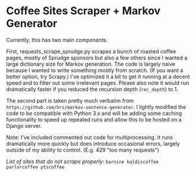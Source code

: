 Coffee Sites Scraper + Markov Generator
=========================
Currently, this has two main components.

First, requests_scrape_sprudge.py scrapes a bunch of roasted coffee pages, mostly
of Sprudge sponsors but also a few others since I wanted a large dictionary size
for Markov generation. The code is largely naive because I wanted to write something
mostly from scratch. (If you want a better option, try Scrapy.) I've optimized it
a bit to get it running at a decent speed and to filter out some irrelevant pages.
Please also note it would run dramatically faster if you reduced the recursion depth
(`rec_depth`) to 1.

The second part is taken pretty much verbatim from `https://github.com/hrs/markov-sentence-generator`. I lightly modified the code to
be compatible with Python 3.x and will be adding some caching functionality to speed
up repeated runs and allow this to be hosted on a Django server.

Note: I've included commented out code for multiprocessing. It runs dramatically
more quickly but does introduce occasional errors, largely outside of my ability
to control. (E.g. 429 "too many requests")

*List of sites that do not scrape properly:*
`barnine
kaldiscoffee
parlorcoffee
ptscoffee`